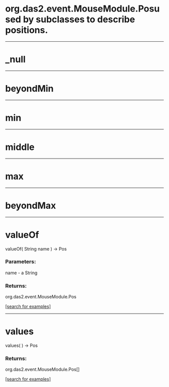 # org.das2.event.MouseModule.Posused by subclasses to describe positions.
***
<a name="_null"></a>
# _null



***
<a name="beyondMin"></a>
# beyondMin



***
<a name="min"></a>
# min



***
<a name="middle"></a>
# middle



***
<a name="max"></a>
# max



***
<a name="beyondMax"></a>
# beyondMax



***
<a name="valueOf"></a>
# valueOf
valueOf( String name ) &rarr; Pos



### Parameters:
name - a String

### Returns:
org.das2.event.MouseModule.Pos


<a href="https://github.com/autoplot/dev/search?q=valueOf&unscoped_q=valueOf">[search for examples]</a>

***
<a name="values"></a>
# values
values(  ) &rarr; Pos



### Returns:
org.das2.event.MouseModule.Pos[]


<a href="https://github.com/autoplot/dev/search?q=values&unscoped_q=values">[search for examples]</a>

